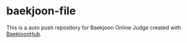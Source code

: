 # baekjoon-file
This is a auto push repository for Baekjoon Online Judge created with [BaekjoonHub](https://github.com/BaekjoonHub/BaekjoonHub).
